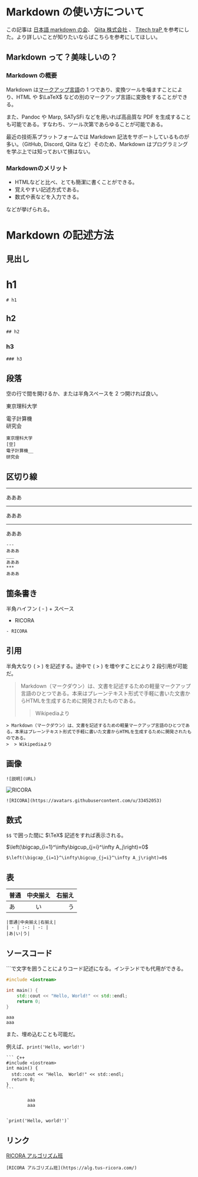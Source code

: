# Markdown の使い方について
この記事は [日本語 markdown の会](http://www.markdown.jp/syntax/)、 [Qiita 株式会社](https://qiita.com/Qiita/items/c686397e4a0f4f11683d) 、 [Titech traP ](https://trap.jp/post/371/)  を参考にした。より詳しいことが知りたいならばこちらを参考にしてほしい。
## Markdown って？美味しいの？
### Markdown の概要
Markdown は[マークアップ言語](https://ja.wikipedia.org/wiki/%E8%BB%BD%E9%87%8F%E3%83%9E%E3%83%BC%E3%82%AF%E3%82%A2%E3%83%83%E3%83%97%E8%A8%80%E8%AA%9E)の 1 つであり、変換ツールを噛ますことにより、HTML や $\LaTeX$ などの別のマークアップ言語に変換をすることができる。

また、Pandoc や Marp, SATySFi などを用いれば高品質な PDF を生成することも可能である。すなわち、ツール次第であらゆることが可能である。

最近の技術系プラットフォームでは Markdown 記法をサポートしているものが多い。（GitHub, Discord, Qiita など）そのため、Markdown はプログラミングを学ぶ上では知っておいて損はない。

### Markdownのメリット
- HTMLなどと比べ、とても簡潔に書くことができる。
-  覚えやすい記述方式である。
- 数式や表などを入力できる。

などが挙げられる。

# Markdown の記述方法
## 見出し
# h1

```
# h1
```

## h2

```
## h2
```

### h3

```
### h3
```

## 段落
空の行で間を開けるか、または半角スペースを 2 つ開ければ良い。

東京理科大学

電子計算機  
研究会

```
東京理科大学
[空]
電子計算機__
研究会
```

## 区切り線
---
あああ
___
あああ
***
あああ

```
---
あああ
___
あああ
***
あああ
```

## 箇条書き
半角ハイフン ( - )  + スペース
- RICORA

```
- RICORA
```

## 引用
半角大なり ( > ) を記述する。途中で ( > ) を増やすことにより 2 段引用が可能だ。
> Markdown（マークダウン）は、文書を記述するための軽量マークアップ言語のひとつである。本来はプレーンテキスト形式で手軽に書いた文書からHTMLを生成するために開発されたものである。
>  > Wikipediaより

```
> Markdown（マークダウン）は、文書を記述するための軽量マークアップ言語のひとつである。本来はプレーンテキスト形式で手軽に書いた文書からHTMLを生成するために開発されたものである。
>  > Wikipediaより
```

##  画像

```
![説明](URL)
```
![RICORA](https://avatars.githubusercontent.com/u/33452053)
```
![RICORA](https://avatars.githubusercontent.com/u/33452053)
```

## 数式

```$$``` で囲った間に $\TeX$ 記述をすれば表示される。

$\left(\bigcap_{i=1}^\infty\bigcup_{j=i}^\infty A_j\right)=0$

```
$\left(\bigcap_{i=1}^\infty\bigcup_{j=i}^\infty A_j\right)=0$
```

## 表
|普通|中央揃え|右揃え|
| - | :-: | -: |
|あ|い|う|

```
|普通|中央揃え|右揃え|
| - | :-: | -: |
|あ|い|う|
```

## ソースコード

\```で文字を囲うことによりコード記述になる。インテンドでも代用ができる。

```C++
#include <iostream>

int main() {
    std::cout << "Hello, World!" << std::endl;
    return 0;
}
```

    aaa
    aaa


また、埋め込むことも可能だ。

例えば、`print('Hello, world!')`


    ``` C++
    #include <iostream>
    int main() {
      std::cout << "Hello、 World!" << std::endl;
      return 0;
    }
    ```

            aaa
            aaa


    `print('Hello, world!')`

## リンク
[RICORA アルゴリズム班](https://alg.tus-ricora.com/)

```
[RICORA アルゴリズム班](https://alg.tus-ricora.com/)
```
